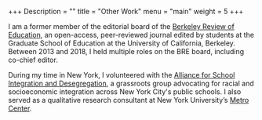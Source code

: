 +++
Description = ""
title = "Other Work"
menu = "main"
weight = 5
+++

I am a former member of the editorial board of the [Berkeley Review of Education](http://www.berkeleyreviewofeducation.com/), an open-access, peer-reviewed journal edited by students at the Graduate School of Education at the University of California, Berkeley. Between 2013 and 2018, I held multiple roles on the BRE board, including co-chief editor.

During my time in New York, I volunteered with the [Alliance for School Integration and Desegregation](https://www.nycasid.com/), a grassroots group advocating for racial and socioeconomic integration across New York City's public schools. I also served as a qualitative research consultant at New York University’s [Metro Center](https://steinhardt.nyu.edu/metrocenter/).
